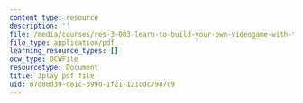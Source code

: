 ```yaml
---
content_type: resource
description: ''
file: /media/courses/res-3-003-learn-to-build-your-own-videogame-with-the-unity-game-engine-and-microsoft-kinect-january-iap-2017/07d80d39d81cb99d1f21121cdc7987c9_s7i_Dpz-DLU.pdf
file_type: application/pdf
learning_resource_types: []
ocw_type: OCWFile
resourcetype: Document
title: 3play pdf file
uid: 07d80d39-d81c-b99d-1f21-121cdc7987c9
---
```

